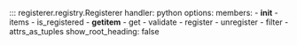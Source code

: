 ::: registerer.registry.Registerer
    handler: python
    options:
      members:
        - __init__
        - items
        - is_registered
        - __getitem__
        - get
        - validate
        - register
        - unregister
        - filter
        - attrs_as_tuples
      show_root_heading: false
